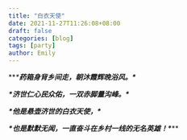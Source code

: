 ```yaml
---
title: "白衣天使"
date: 2021-11-27T11:26:08+08:00
draft: false
categories: [blog]
tags: [party]
author: Emily
---
```


***\***药箱身背乡间走，朝沐霞辉晚浴风。\****

***\*济世仁心民众佑，一双赤脚量沟峰。\****

***\*他是悬壶济世的白衣天使，\****

***\*也是默默无闻，一直奋斗在乡村一线的无名英雄！\******
